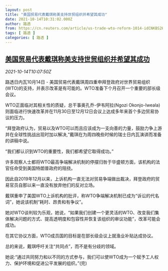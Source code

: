 ```yaml
---
layout: post
title: "美国贸易代表戴琪称美支持世贸组织并希望其成功"
date: 2021-10-14T10:31:02.000Z
author: 路透
from: https://cn.reuters.com/article/us-trade-wto-reform-1014-idCNKBS2H4102
tags: [ 路透 ]
categories: [ 路透 ]
---
```

<!--1634207462000-->
[美国贸易代表戴琪称美支持世贸组织并希望其成功](https://cn.reuters.com/article/us-trade-wto-reform-1014-idCNKBS2H4102)
------

<div>
<div><i>2021-10-14T10:07:50Z</i></div><p>路透日内瓦10月14日 - 美国贸易代表戴琪周四重申拜登政府对世界贸易组织(WTO)的支持，并表示改革是有可能的。WTO准备下个月召开一个重要的部长级会议。</p><p>WTO正面临对其相关性的质疑，总干事奥孔乔-伊韦阿拉(Ngozi Okonjo-Iweala)则面临进行快速改革并在11月30日至12月12日会议上达成多年来首个多边贸易协议的压力。</p><p>“拜登政府认为，贸易以及WTO可以而且应该成为一支向善的力量，鼓励力争上游并在全球性挑战出现时加以解决,“戴琪在为周四晚些时候的瑞士日内瓦演讲而准备的讲稿中说。</p><p>“我们都认识到WTO的重要性，我们都希望它取得成功。”</p><p>许多观察人士都将WTO最高争端解决机制的停摆归咎于华盛顿方面，该机构的法官任命受到美国特朗普政府的阻挠。</p><p>因此自2019年12月以来，上诉机构一直无法对贸易争端做出裁决，拜登政府的贸易官员自那以来一直没有放弃他们的反对立场。</p><p>戴琪重申了美国WTO上诉机构的批评，称WTO争端解决机制已成为“诉讼的代名词”，她说该机制“耗时、昂贵和有争议”。</p><p>她对WTO谈判较为乐观，她说，“如果我们创建一个更灵活的WTO、改变我们集体解决问题的方式、提高透明度和包容性并恢复该组织的审议功能”，改革可能会成功。</p><p>在其它协议方面，WTO成员国的目标是在部长级会议上就渔业补贴达成协议。</p><p>总的来说，戴琪呼吁关注“共同点”，而不是有分歧的领域。</p><p>她说:“通过共同努力和以不同的方式参与，我们可以使WTO成为一个赋予工人权力、保护环境和促进公平发展的组织。”(完)</p>
</div>
